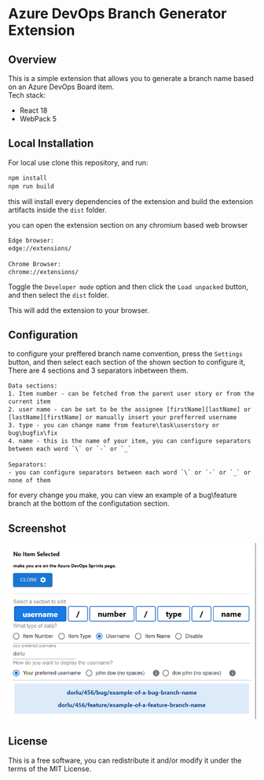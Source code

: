 # Azure DevOps Branch Generator Extension

## Overview

This is a simple extension that allows you to generate a branch name based on an Azure DevOps Board item.  
Tech stack:

- React 18
- WebPack 5

## Local Installation

For local use clone this repository, and run:

```bash
npm install
npm run build
```
this will install every dependencies of the extension and build the extension artifacts inside the `dist` folder.

 you can open the extension section on any chromium based web browser

```text
Edge browser:
edge://extensions/

Chrome Browser:
chrome://extensions/
```

Toggle the `Developer mode` option and then click the `Load unpacked` button, and then select the `dist` folder.

This will add the extension to your browser.

## Configuration

to configure your preffered branch name convention, press the `Settings` button,
and then select each section of the shown section to configure it,  
There are 4 sections and 3 separators inbetween them.

```text
Data sections:
1. Item number - can be fetched from the parent user story or from the current item
2. user name - can be set to be the assignee [firstName][lastName] or [lastName][firstName] or manually insert your prefferred username
3. type - you can change name from feature\task\userstory or bug\bugfix\fix
4. name - this is the name of your item, you can configure separators between each word `\` or `-` or `_`

Separators:
- you can configure separators between each word `\` or `-` or `_` or none of them
```
for every change you make, you can view an example of a bug\feature branch at the bottom of the configutation section.

## Screenshot

![scr1](assets/screenshot1.png)

## License

This is a free software, you can redistribute it and/or modify it under the terms of the MIT License.

